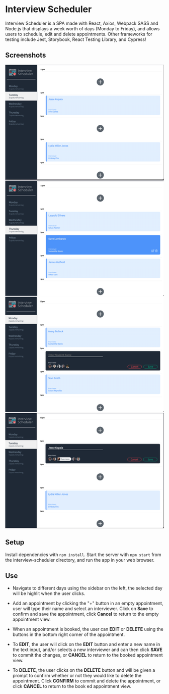 # Interview Scheduler

Interview Scheduler is a SPA made with React, Axios, Webpack SASS and Node.js that displays a week worth of days (Monday to Friday), and allows users to schedule, edit and delete appointments.
Other frameworks for testing include Jest, Storybook, React Testing Library, and Cypress!


## Screenshots

!["App view"](https://github.com/jdkopala/interview-scheduler-project/blob/master/DOCS/DayViewNoMouseover.png)
!["App view, hover over an appointment"](https://github.com/jdkopala/interview-scheduler-project/blob/master/DOCS/DayViewHighlit.png)
!["Create new appointment form"](https://github.com/jdkopala/interview-scheduler-project/blob/master/DOCS/CreateNewApptForm.png)
!["Edit existing appointments"](https://github.com/jdkopala/interview-scheduler-project/blob/master/DOCS/EditApptForm.png)

## Setup

Install dependencies with `npm install`.
Start the server with `npm start` from the interview-scheduler directory, and run the app in your web browser.

## Use

- Navigate to different days using the sidebar on the left, the selected day will be highlit when the user clicks.

- Add an appointment by clicking the "+" button in an empty appointment, user will type their name and select an interviewer. Click on **Save** to confirm and save the appointment, click **Cancel** to return to the empty appointment view.

- When an appointment is booked, the user can **EDIT** or **DELETE** using the buttons in the bottom right corner of the appointment.

- To **EDIT**, the user will click on the **EDIT** button and enter a new name in the text input, and/or selects a new interviewer and can then click **SAVE** to commit the changes, or **CANCEL** to return to the booked appointment view.

- To **DELETE**, the user clicks on the **DELETE** button and will be given a prompt to confirm whether or not they would like to delete the appointment. Click **CONFIRM** to commit and delete the appointment, or click **CANCEL** to return to the book ed appointment view.

